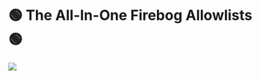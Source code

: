 # 🟢 The All-In-One Firebog Allowlists 🟢

[![](https://github.com/user-attachments/assets/739f1957-73ea-4c5b-a556-0ed546fdfe4b)](https://github.com/KnightmareVIIVIIXC/AIO-Firebog-Blocklists) 
